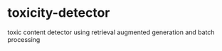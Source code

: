 # toxicity-detector
toxic content detector using retrieval augmented generation and batch processing
